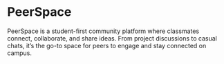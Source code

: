 # PeerSpace
PeerSpace is a student-first community platform where classmates connect, collaborate, and share ideas. From project discussions to casual chats, it’s the go-to space for peers to engage and stay connected on campus.

